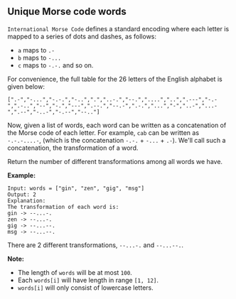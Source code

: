 Unique Morse code words
-----------------------

`International Morse Code` defines a standard encoding where each letter is mapped to a series of dots and dashes, as follows: 
- `a` maps to `.-` 
- `b` maps to `-...`
- `c` maps to `-.-.` and so on.

For convenience, the full table for the 26 letters of the English alphabet is given below:

```
[".-","-...","-.-.","-..",".","..-.","--.","....","..",".---","-.-",".-..","--","-.","---",".--.","--.-",".-.","...","-","..-","...-",".--","-..-","-.--","--.."]
```

Now, given a list of words, each word can be written as a concatenation of the Morse code of each letter. For example, `cab` can be written as `-.-.-....-`, (which is the concatenation `-.-.` + `-...` + `.-`). We'll call such a concatenation, the transformation of a word.

Return the number of different transformations among all words we have.

**Example:**
```
Input: words = ["gin", "zen", "gig", "msg"]
Output: 2
Explanation: 
The transformation of each word is:
gin -> --...-.
zen -> --...-.
gig -> --...--.
msg -> --...--.
```

There are 2 different transformations, `--...-.` and `--...--.`.
 
**Note:**
- The length of `words` will be at most `100`.
- Each `words[i]` will have length in range `[1, 12]`.
- `words[i]` will only consist of lowercase letters.